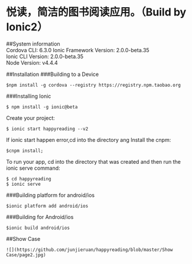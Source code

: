 # 悦读，简洁的图书阅读应用。（Build by Ionic2）
 
##System information  
    Cordova CLI: 6.3.0 
    Ionic Framework Version: 2.0.0-beta.35  
    Ionic CLI Version: 2.0.0-beta.35  
    Node Version: v4.4.4  
     
##Installation
###Building to a Device  

    $npm install -g cordova --registry https://registry.npm.taobao.org
    
###Installing Ionic
 
    $ npm install -g ionic@beta  
    
    
 Create your project:  
 
    $ ionic start happyreading --v2
    
If ionic start happen error,cd into the directory ang Install the cnpm:

    $cnpm install;
    
 To run your app, cd into the directory that was created and then run the ionic serve command:  
 
    $ cd happyreading  
    $ ionic serve  

 
###Building platform for android/ios

    $ionic platform add android/ios
   
###Building for Android/ios

    $ionic build android/ios

##Show Case

    ![](https://github.com/junjieruan/happyreading/blob/master/Show Case/page2.jpg)  

